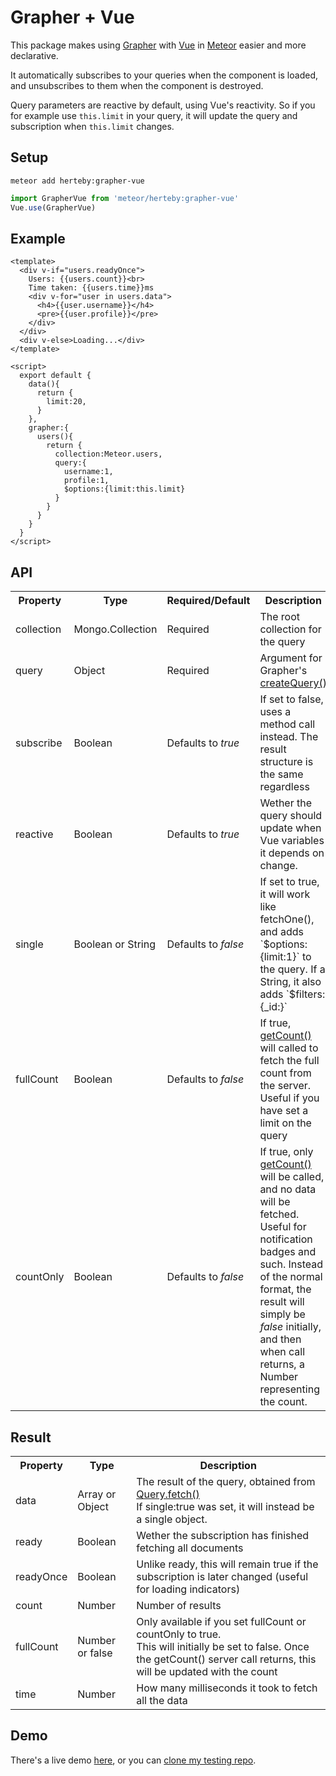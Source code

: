 # Grapher + Vue

This package makes using [Grapher](http://grapher.cultofcoders.com/) with [Vue](https://vuejs.org/) in [Meteor](https://www.meteor.com/) easier and more declarative.

It automatically subscribes to your queries when the component is loaded, and unsubscribes to them when the component is destroyed.

Query parameters are reactive by default, using Vue's reactivity. So if you for example use `this.limit` in your query, it will update the query and subscription when `this.limit` changes.

## Setup
```
meteor add herteby:grapher-vue
```
```javascript
import GrapherVue from 'meteor/herteby:grapher-vue'
Vue.use(GrapherVue)
```
## Example
```vue
<template>
  <div v-if="users.readyOnce">
    Users: {{users.count}}<br>
    Time taken: {{users.time}}ms
    <div v-for="user in users.data">
      <h4>{{user.username}}</h4>
      <pre>{{user.profile}}</pre>
    </div>
  </div>
  <div v-else>Loading...</div>
</template>

<script>
  export default {
    data(){
      return {
        limit:20,
      }
    },
    grapher:{
      users(){
        return {
          collection:Meteor.users,
          query:{
            username:1,
            profile:1,
            $options:{limit:this.limit}
          }
        }
      }
    }
  }
</script>
```
## API
<table>
  <tr>
    <th>Property</th>
    <th>Type</th>
    <th>Required/Default</th>
    <th>Description</th>
  </tr>
  <tr>
    <td>collection</td>
    <td>Mongo.Collection</td>
    <td>Required</td>
    <td>The root collection for the query</td>
  </tr>
  <tr>
    <td>query</td>
    <td>Object</td>
    <td>Required</td>
    <td>Argument for Grapher's <a href="http://grapher.cultofcoders.com/api/query.html#Collection-createQuery">createQuery()</a></td>
  </tr>
  <tr>
    <td>subscribe</td>
    <td>Boolean</td>
    <td>Defaults to <i>true</i></td>
    <td>If set to false, uses a method call instead. The result structure is the same regardless</td>
  </tr>
  <tr>
    <td>reactive</td>
    <td>Boolean</td>
    <td>Defaults to <i>true</i></td>
    <td>Wether the query should update when Vue variables it depends on change.</td>
  </tr>
  <tr>
    <td>single</td>
    <td>Boolean or String</td>
    <td>Defaults to <i>false</i></td>
    <td>If set to true, it will work like fetchOne(), and adds `$options:{limit:1}` to the query. If a String, it also adds `$filters:{_id:<string>}`</td>
  </tr>
  <tr>
    <td>fullCount</td>
    <td>Boolean</td>
    <td>Defaults to <i>false</i></td>
    <td>If true, <a href="http://grapher.cultofcoders.com/api/query.html#Query-getCount">getCount()</a> will called to fetch the full count from the server. Useful if you have set a limit on the query</td>
  </tr>
  <tr>
    <td>countOnly</td>
    <td>Boolean</td>
    <td>Defaults to <i>false</i></td>
    <td>If true, only <a href="http://grapher.cultofcoders.com/api/query.html#Query-getCount">getCount()</a> will be called, and no data will be fetched. Useful for notification badges and such. Instead of the normal format, the result will simply be <i>false</i> initially, and then when call returns, a Number representing the count.</td>
  </tr>
</table>

## Result
<table>
  <tr>
    <th>Property</th>
    <th>Type</th>
    <th>Description</th>
  </tr>
  <tr>
    <td>data</td>
    <td>Array or Object</td>
    <td>The result of the query, obtained from <a href="http://grapher.cultofcoders.com/api/query.html#Query-fetch">Query.fetch()</a><br>If single:true was set, it will instead be a single object.</td>
  </tr>
  <tr>
    <td>ready</td>
    <td>Boolean</td>
    <td>Wether the subscription has finished fetching all documents</td>
  </tr>
  <tr>
    <td>readyOnce</td>
    <td>Boolean</td>
    <td>Unlike ready, this will remain true if the subscription is later changed (useful for loading indicators)</td>
  </tr>
  <tr>
    <td>count</td>
    <td>Number</td>
    <td>Number of results</td>
  </tr>
  <tr>
    <td>fullCount</td>
    <td>Number or false</td>
    <td>Only available if you set fullCount or countOnly to true.<br>This will initially be set to false. Once the getCount() server call returns, this will be updated with the count</td>
  </tr>
  <tr>
    <td>time</td>
    <td>Number</td>
    <td>How many milliseconds it took to fetch all the data</td>
  </tr>
</table>

## Demo
There's a live demo [here](https://dev.herte.by/), or you can [clone my testing repo](https://github.com/Herteby/testing).